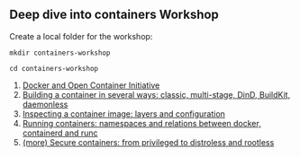 ## Deep dive into containers Workshop


Create a local folder for the workshop:
   
   `mkdir containers-workshop`

   `cd containers-workshop`


1. [Docker and Open Container Initiative](1.oci.md)
2. [Building a container in several ways: classic, multi-stage, DinD, BuildKit, daemonless](2.building_container.md)
3. [Inspecting a container image: layers and configuration](3.inspecting_container_image.md)
4. [Running containers: namespaces and relations between docker, containerd and runc](4.running_container.md)
5. [(more) Secure containers: from privileged to distroless and rootless](5.rootless.md)